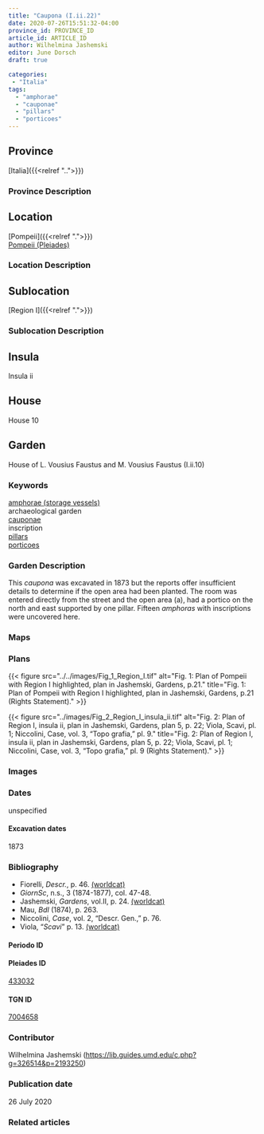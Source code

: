 ```yaml
---
title: "Caupona (I.ii.22)"
date: 2020-07-26T15:51:32-04:00
province_id: PROVINCE_ID
article_id: ARTICLE_ID
author: Wilhelmina Jashemski
editor: June Dorsch
draft: true

categories:
 - "Italia"
tags:
  - "amphorae"
  - "cauponae"
  - "pillars"
  - "porticoes"
---
```


## Province

[Italia]({{<relref "..">}})

### Province Description

<!-- DESCRIPTION -->


## Location

[Pompeii]({{<relref ".">}}) \
[Pompeii (Pleiades)](https://pleiades.stoa.org/places/433032)

### Location Description

<!-- LEAVE THIS BLANK FOR NOW -->

## Sublocation

[Region I]({{<relref ".">}})

### Sublocation Description

<!-- DESCRIPTION -->

## Insula

Insula ii

## House

House 10

## Garden

House of L. Vousius Faustus and M. Vousius Faustus (I.ii.10)

### Keywords

[amphorae (storage vessels)](http://vocab.getty.edu/page/aat/300148696) \
archaeological garden \
[cauponae](http://vocab.getty.edu/page/aat/300005208) \
inscription \
[pillars](http://vocab.getty.edu/page/aat/300264605) \
[porticoes](http://vocab.getty.edu/page/aat/300004145)  

### Garden Description

This *caupona* was excavated in 1873 but the reports offer insufficient details to determine if the open area had been planted. The room was entered directly from the street and the open area (a), had a portico on the north and east supported by one pillar. Fifteen *amphoras* with inscriptions were uncovered here.

### Maps

<!--
OLD WAY (DO NOT USE)
![alt_text](../../images/image_name.ext)
*CAPTION*

NEW WAY ↓↓↓↓
{{< figure src="../../images/image_name.ext" alt="ALT_TEXT" title="CAPTION" >}}
-->

### Plans

{{< figure src="../../images/Fig_1_Region_I.tif" alt="Fig. 1: Plan of Pompeii with Region I highlighted, plan in Jashemski, Gardens, p.21." title="Fig. 1: Plan of Pompeii with Region I highlighted, plan in Jashemski, Gardens, p.21 (Rights Statement)." >}}

{{< figure src="../images/Fig_2_Region_I_insula_ii.tif" alt="Fig. 2: Plan of Region I, insula ii, plan in Jashemski, Gardens, plan 5, p. 22; Viola, Scavi, pl. 1; Niccolini, Case, vol. 3, “Topo grafia,” pl. 9." title="Fig. 2: Plan of Region I, insula ii, plan in Jashemski, Gardens, plan 5, p. 22; Viola, Scavi, pl. 1; Niccolini, Case, vol. 3, “Topo grafia,” pl. 9 (Rights Statement)." >}}

### Images


### Dates

unspecified

#### Excavation dates

1873

### Bibliography

* Fiorelli, *Descr.*, p. 46. [(worldcat)](http://www.worldcat.org/oclc/908272023)
* *GiornSc*, n.s., 3 (1874-1877), col. 47-48.
* Jashemski, *Gardens*, vol.II, p. 24. [(worldcat)](http://www.worldcat.org/oclc/921816405)
* Mau, *BdI* (1874), p. 263.
* Niccolini, *Case*, vol. 2, “Descr. Gen.,” p. 76.
* Viola, “*Scavi*” p. 13. [(worldcat)](http://www.worldcat.org/oclc/715087975)

#### Periodo ID

<!-- [PERIODO_ID](https://pleiades.stoa.org/places/PLEIADES_ID) -->

#### Pleiades ID

[433032](https://pleiades.stoa.org/places/433032)

#### TGN ID

[7004658](http://vocab.getty.edu/page/tgn/7004658)

### Contributor

Wilhelmina Jashemski (https://lib.guides.umd.edu/c.php?g=326514&p=2193250)

### Publication date

26 July 2020

### Related articles

<!-- Links to other related articles. Leave blank for now -->

